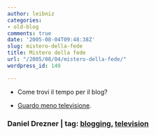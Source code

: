 ```yaml
---
author: leibniz
categories:
- old-blog
comments: true
date: '2005-08-04T09:48:38Z'
slug: mistero-della-fede
title: Mistero della fede
url: "/2005/08/04/mistero-della-fede/"
wordpress_id: 149

---
```

- Come trovi il tempo per il blog?  

- [Guardo meno televisione](http://www.danieldrezner.com/archives/002218.html).  



### Daniel Drezner | tag: [blogging](http://www.technorati.com/tags/blogging), [television](http://www.technorati.com/tags/television)

